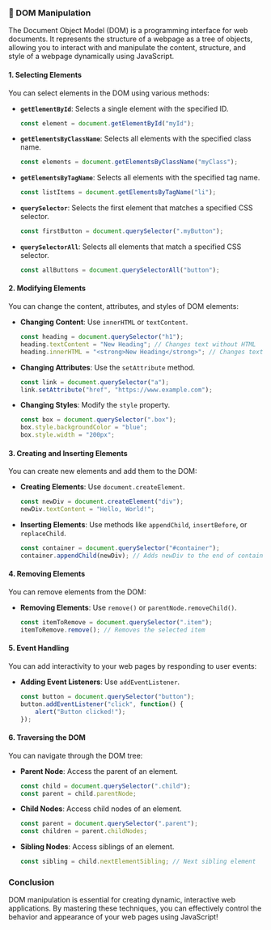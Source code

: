 ### 🔑 DOM Manipulation

The Document Object Model (DOM) is a programming interface for web documents. It represents the structure of a webpage as a tree of objects, allowing you to interact with and manipulate the content, structure, and style of a webpage dynamically using JavaScript.

#### **1. Selecting Elements**
You can select elements in the DOM using various methods:

- **`getElementById`**: Selects a single element with the specified ID.
  ```javascript
  const element = document.getElementById("myId");
  ```

- **`getElementsByClassName`**: Selects all elements with the specified class name.
  ```javascript
  const elements = document.getElementsByClassName("myClass");
  ```

- **`getElementsByTagName`**: Selects all elements with the specified tag name.
  ```javascript
  const listItems = document.getElementsByTagName("li");
  ```

- **`querySelector`**: Selects the first element that matches a specified CSS selector.
  ```javascript
  const firstButton = document.querySelector(".myButton");
  ```

- **`querySelectorAll`**: Selects all elements that match a specified CSS selector.
  ```javascript
  const allButtons = document.querySelectorAll("button");
  ```

#### **2. Modifying Elements**
You can change the content, attributes, and styles of DOM elements:

- **Changing Content**: Use `innerHTML` or `textContent`.
  ```javascript
  const heading = document.querySelector("h1");
  heading.textContent = "New Heading"; // Changes text without HTML
  heading.innerHTML = "<strong>New Heading</strong>"; // Changes text with HTML
  ```

- **Changing Attributes**: Use the `setAttribute` method.
  ```javascript
  const link = document.querySelector("a");
  link.setAttribute("href", "https://www.example.com");
  ```

- **Changing Styles**: Modify the `style` property.
  ```javascript
  const box = document.querySelector(".box");
  box.style.backgroundColor = "blue";
  box.style.width = "200px";
  ```

#### **3. Creating and Inserting Elements**
You can create new elements and add them to the DOM:

- **Creating Elements**: Use `document.createElement`.
  ```javascript
  const newDiv = document.createElement("div");
  newDiv.textContent = "Hello, World!";
  ```

- **Inserting Elements**: Use methods like `appendChild`, `insertBefore`, or `replaceChild`.
  ```javascript
  const container = document.querySelector("#container");
  container.appendChild(newDiv); // Adds newDiv to the end of container
  ```

#### **4. Removing Elements**
You can remove elements from the DOM:

- **Removing Elements**: Use `remove()` or `parentNode.removeChild()`.
  ```javascript
  const itemToRemove = document.querySelector(".item");
  itemToRemove.remove(); // Removes the selected item
  ```

#### **5. Event Handling**
You can add interactivity to your web pages by responding to user events:

- **Adding Event Listeners**: Use `addEventListener`.
  ```javascript
  const button = document.querySelector("button");
  button.addEventListener("click", function() {
      alert("Button clicked!");
  });
  ```

#### **6. Traversing the DOM**
You can navigate through the DOM tree:

- **Parent Node**: Access the parent of an element.
  ```javascript
  const child = document.querySelector(".child");
  const parent = child.parentNode;
  ```

- **Child Nodes**: Access child nodes of an element.
  ```javascript
  const parent = document.querySelector(".parent");
  const children = parent.childNodes;
  ```

- **Sibling Nodes**: Access siblings of an element.
  ```javascript
  const sibling = child.nextElementSibling; // Next sibling element
  ```

### Conclusion
DOM manipulation is essential for creating dynamic, interactive web applications. By mastering these techniques, you can effectively control the behavior and appearance of your web pages using JavaScript!
